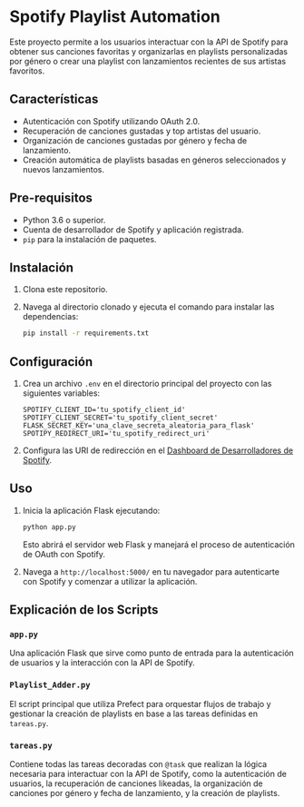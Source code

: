 # Spotify Playlist Automation

Este proyecto permite a los usuarios interactuar con la API de Spotify para obtener sus canciones favoritas y organizarlas en playlists personalizadas por género o crear una playlist con lanzamientos recientes de sus artistas favoritos.

## Características

- Autenticación con Spotify utilizando OAuth 2.0.
- Recuperación de canciones gustadas y top artistas del usuario.
- Organización de canciones gustadas por género y fecha de lanzamiento.
- Creación automática de playlists basadas en géneros seleccionados y nuevos lanzamientos.

## Pre-requisitos

- Python 3.6 o superior.
- Cuenta de desarrollador de Spotify y aplicación registrada.
- `pip` para la instalación de paquetes.

## Instalación

1. Clona este repositorio.
2. Navega al directorio clonado y ejecuta el comando para instalar las dependencias:

    ```bash
    pip install -r requirements.txt
    ```

## Configuración

1. Crea un archivo `.env` en el directorio principal del proyecto con las siguientes variables:

    ```plaintext
    SPOTIFY_CLIENT_ID='tu_spotify_client_id'
    SPOTIFY_CLIENT_SECRET='tu_spotify_client_secret'
    FLASK_SECRET_KEY='una_clave_secreta_aleatoria_para_flask'
    SPOTIPY_REDIRECT_URI='tu_spotify_redirect_uri'
    ```

2. Configura las URI de redirección en el [Dashboard de Desarrolladores de Spotify](https://developer.spotify.com/dashboard/applications).

## Uso

1. Inicia la aplicación Flask ejecutando:

    ```bash
    python app.py
    ```

    Esto abrirá el servidor web Flask y manejará el proceso de autenticación de OAuth con Spotify.

2. Navega a `http://localhost:5000/` en tu navegador para autenticarte con Spotify y comenzar a utilizar la aplicación.

## Explicación de los Scripts

### `app.py`

Una aplicación Flask que sirve como punto de entrada para la autenticación de usuarios y la interacción con la API de Spotify.

### `Playlist_Adder.py`

El script principal que utiliza Prefect para orquestar flujos de trabajo y gestionar la creación de playlists en base a las tareas definidas en `tareas.py`.

### `tareas.py`

Contiene todas las tareas decoradas con `@task` que realizan la lógica necesaria para interactuar con la API de Spotify, como la autenticación de usuarios, la recuperación de canciones likeadas, la organización de canciones por género y fecha de lanzamiento, y la creación de playlists.


